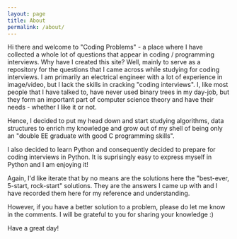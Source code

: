 ```yaml
---
layout: page
title: About
permalink: /about/
---
```


Hi there and welcome to "Coding Problems" - a place where I have collected a whole lot of questions that appear in coding / programming interviews. Why have I created this site? Well, mainly to serve as a repository for the questions that I came across while studying for coding interviews. I am primarily an electrical engineer with a lot of experience in image/video, but I lack the skills in cracking "coding interviews". I, like most people that I have talked to, have never used binary trees in my day-job, but they form an important part of computer science theory and have their needs - whether I like it or not. 

Hence, I decided to put my head down and start studying algorithms, data structures to enrich my knowledge and grow out of my shell of being only an "double EE graduate with good C programming skills".

I also decided to learn Python and consequently decided to prepare for coding interviews in Python. It is suprisingly easy to express myself in Python and I am enjoying it! 

Again, I'd like iterate that by no means are the solutions here the "best-ever, 5-start, rock-start" solutions. They are the answers I came up with and I have recorded them here for my reference and understanding. 

However, if you have a better solution to a problem, please do let me know in the comments. I will be grateful to you for sharing your knowledge :) 

Have a great day! 